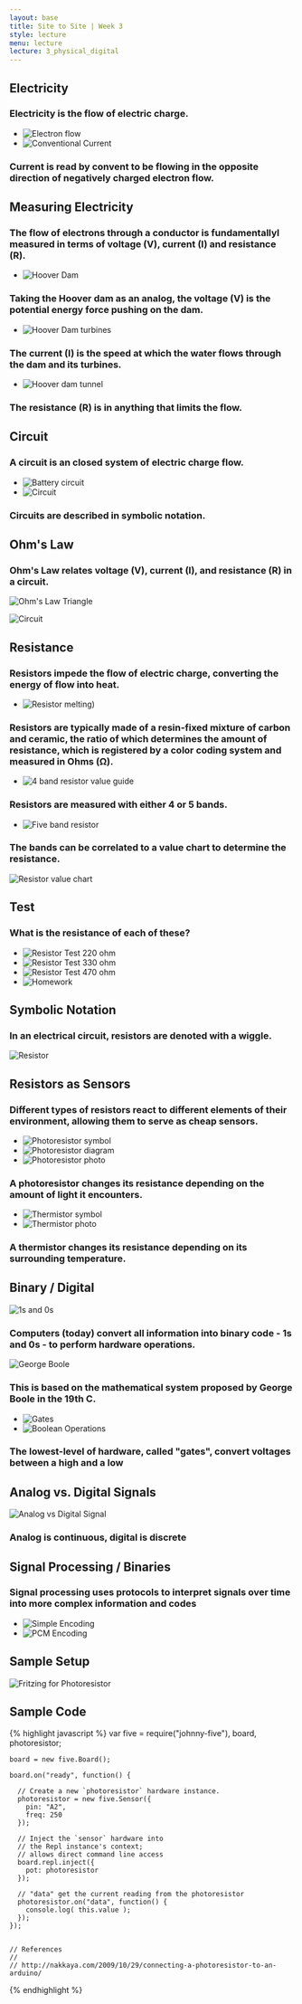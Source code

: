 ```yaml
---
layout: base
title: Site to Site | Week 3
style: lecture
menu: lecture
lecture: 3_physical_digital
---
```

## Electricity

### Electricity is the flow of electric charge.

*	![Electron flow](http://www.nmsea.org/Curriculum/4_6/Electricity/wire_electrons.gif)
*	![Conventional Current](http://physicsnet.co.uk/wp-content/uploads/2010/08/electron-flow.jpg)

### Current is read by convent to be flowing in the opposite direction of negatively charged electron flow.


## Measuring Electricity

### The flow of electrons through a conductor is fundamentallyl measured in terms of voltage (V), current (I) and resistance (R).

*	![Hoover Dam](http://www.arialasvegas.com/sites/default/files/styles/1280x672/public/amenities/tours/hoover%20dam%20picture.jpg)

### Taking the Hoover dam as an analog, the voltage (V) is the potential energy force pushing on the dam.

*	![Hoover Dam turbines](http://upload.wikimedia.org/wikipedia/commons/0/0c/Hoover_Dam's_generators2.jpg)

### The current (I) is the speed at which the water flows through the dam and its turbines.

*	![Hoover dam tunnel](http://i1.ytimg.com/vi/pgkUIUoGrM4/maxresdefault.jpg)

### The resistance (R) is in anything that limits the flow.



## Circuit

### A circuit is an closed system of electric charge flow.

*	![Battery circuit](http://www.pcboard.ca/kits/led_notes/led_circuit_single_led.jpg)
*	![Circuit](http://upload.wikimedia.org/wikipedia/commons/thumb/c/c9/LED_circuit.svg/200px-LED_circuit.svg.png)

### Circuits are described in symbolic notation.


## Ohm's Law

### Ohm's Law relates voltage (V), current (I), and resistance (R) in a circuit.

![Ohm's Law Triangle](http://1.bp.blogspot.com/-u7I--QJ3X3o/UTnjHEMx3_I/AAAAAAAAAB8/U04RXpfpQwM/s1600/Ohm's+Law.gif)

![Circuit](http://upload.wikimedia.org/wikipedia/commons/b/b4/Ohm's_Law_with_Voltage_source_TeX.svg)



## Resistance

### Resistors impede the flow of electric charge, converting the energy of flow into heat.

*	![Resistor melting](http://upload.wikimedia.org/wikipedia/commons/e/e6/Resistor.jpg))

### Resistors are typically made of a resin-fixed mixture of carbon and ceramic, the ratio of which determines the amount of resistance, which is registered by a color coding system and measured in Ohms (&Omega;).

*	![4 band resistor value guide](https://www.dlsweb.rmit.edu.au/toolbox/electrotech/toolbox1204/resources/01principles/04properties/images/4band.gif)

### Resistors are measured with either 4 or 5 bands.

*	![Five band resistor](http://guides.machinescience.org/file.php/29/QR/Resistor2.gif)

### The bands can be correlated to a value chart to determine the resistance.

![Resistor value chart](http://tronixstuff.files.wordpress.com/2010/05/resistor-colour-codes-small.jpg)


## Test

### What is the resistance of each of these?

*	![Resistor Test 220 ohm](http://www.opensprints.com/documentation/220ohm_resistor.jpg)
*	![Resistor Test 330 ohm](http://upload.wikimedia.org/wikipedia/commons/3/3e/Resistor_cropped.jpg)
*	![Resistor Test 470 ohm](http://www.basicmicro.com/assets/images/470ohm_resistor.jpg)
*	![Homework](http://25.media.tumblr.com/tumblr_lpvi5qG3MD1qa91zio1_500.jpg)


## Symbolic Notation

### In an electrical circuit, resistors are denoted with a wiggle.

![Resistor](http://www.circuitstoday.com/wp-content/uploads/2010/02/Symbol-of-resistor.JPG)


## Resistors as Sensors

### Different types of resistors react to different elements of their environment, allowing them to serve as cheap sensors.

*	![Photoresistor symbol](http://lh3.ggpht.com/-_rUIU4M5ksY/Tp2--4Q-s2I/AAAAAAAACT4/yfHWXfKcuOg/clip_image002_thumb.jpg?imgmax=800)
*	![Photoresistor diagram](http://www.autoshop101.com/trainmodules/resistors/image/photores.gif)
*	![Photoresistor photo](http://arthur.sewanee.edu/marcen0/HTML5T/arduino/imgs/photores0.jpg)

### A photoresistor changes its resistance depending on the amount of light it encounters.

*	![Thermistor symbol](http://upload.wikimedia.org/wikipedia/en/9/9b/Thermistor_symbol.png)
*	![Thermistor photo](http://shop.rabtron.co.za/catalog/images/ntcx.jpg)

### A thermistor changes its resistance depending on its surrounding temperature.



## Binary / Digital

![1s and 0s](http://orionstarmedia.com/inc/sites/TheComputerTutor//inc/images/computer/software-screen5.jpg)

### Computers (today) convert all information into binary code - 1s and 0s - to perform hardware operations.

![George Boole](http://booleanblackbelt.com/wp-content/uploads/2009/02/george_boole.jpg)

### This is based on the mathematical system proposed by George Boole in the 19th C.

*	![Gates](http://www.theshahrevolution.com/CMPSC101/images/thumb/9/9f/Gatetypesannotated.png/500px-Gatetypesannotated.png)
*	![Boolean Operations](http://www.geo.hunter.cuny.edu/~rdatta/gis2/lectures/lecture5/boo.gif)

### The lowest-level of hardware, called "gates", convert voltages between a high and a low

## Analog vs. Digital Signals

![Analog vs Digital Signal](http://soulargrooves.com/new/wp-content/uploads/2012/11/analog-signal.gif)

### Analog is continuous, digital is discrete


## Signal Processing / Binaries

### Signal processing uses protocols to interpret signals over time into more complex information and codes

*	![Simple Encoding](http://ecomputernotes.com/images/Binary-Representation-Forming-Digital-Signal.png)
*	![PCM Encoding](http://www.networkworld.com/subnets/cisco/chapters/1587052695/graphics/04fig01.jpg)






## Sample Setup

![Fritzing for Photoresistor](https://github.com/rwaldron/johnny-five/raw/master/docs/breadboard/photoresistor.png)




## Sample Code

{% highlight javascript %}
	var five = require("johnny-five"),
	    board, photoresistor;

	board = new five.Board();

	board.on("ready", function() {

	  // Create a new `photoresistor` hardware instance.
	  photoresistor = new five.Sensor({
	    pin: "A2",
	    freq: 250
	  });

	  // Inject the `sensor` hardware into
	  // the Repl instance's context;
	  // allows direct command line access
	  board.repl.inject({
	    pot: photoresistor
	  });

	  // "data" get the current reading from the photoresistor
	  photoresistor.on("data", function() {
	    console.log( this.value );
	  });
	});


	// References
	//
	// http://nakkaya.com/2009/10/29/connecting-a-photoresistor-to-an-arduino/
{% endhighlight %}


